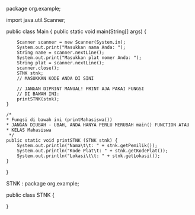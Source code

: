 package org.example;

import java.util.Scanner;

public class Main {
    public static void main(String[] args) {
        
        Scanner scanner = new Scanner(System.in);
        System.out.print("Masukkan nama Anda: ");
        String name = scanner.nextLine();
        System.out.print("Masukkan plat nomer Anda: ");
        String plat = scanner.nextLine();
        scanner.close();
        STNK stnk;
        // MASUKKAN KODE ANDA DI SINI

        // JANGAN DIPRINT MANUAL! PRINT AJA PAKAI FUNGSI
        // DI BAWAH INI:
        printSTNK(stnk);
    }

    /*
    * Fungsi di bawah ini (printMahasiswa())
    * JANGAN DIUBAH - UBAH, ANDA HANYA PERLU MERUBAH main() FUNCTION ATAU
    * KELAS Mahasiswa
     */
    public static void printSTNK (STNK stnk) {
        System.out.println("Nama\t\t: " + stnk.getPemilik());
        System.out.println("Kode Plat\t: " + stnk.getKodePlat());
        System.out.println("Lokasi\t\t: " + stnk.getLokasi());
    }
}


STNK :
package org.example;


public class STNK {

}
